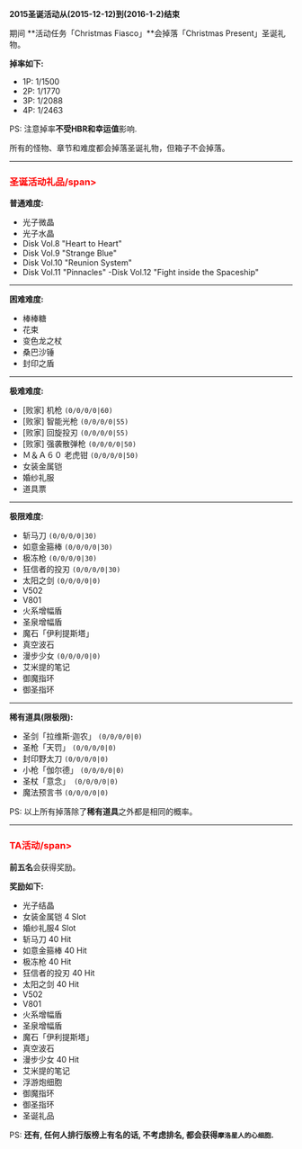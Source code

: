 **2015圣诞活动从(2015-12-12)到(2016-1-2)结束**

期间 **活动任务「Christmas Fiasco」**会掉落「Christmas Present」圣诞礼物。

**掉率如下:**

- 1P: 1/1500
- 2P: 1/1770
- 3P: 1/2088
- 4P: 1/2463

PS: 注意掉率**不受HBR和幸运值**影响.

所有的怪物、章节和难度都会掉落圣诞礼物，但箱子不会掉落。

---

### <span style="color:red">圣诞活动礼品/span>

**普通难度:**

- 光子微晶
- 光子水晶
- Disk Vol.8 "Heart to Heart"
- Disk Vol.9 "Strange Blue"
- Disk Vol.10 "Reunion System"
- Disk Vol.11 "Pinnacles"
-Disk Vol.12 "Fight inside the Spaceship"

---

**困难难度:**

- 棒棒糖
- 花束
- 变色龙之杖
- 桑巴沙锤
- 封印之盾

---

**极难难度:**

- [败家] 机枪 `(0/0/0/0|60)`
- [败家] 智能光枪 `(0/0/0/0|55)`
- [败家] 回旋投刃 `(0/0/0/0|55)`
- [败家] 强袭散弹枪 `(0/0/0/0|50)`
- Ｍ＆Ａ６０ 老虎钳 `(0/0/0/0|50)`
- 女装金属铠
- 婚纱礼服
- 道具票

---

**极限难度:**

- 斩马刀 `(0/0/0/0|30)`
- 如意金箍棒 `(0/0/0/0|30)`
- 极冻枪 `(0/0/0/0|30)`
- 狂信者的投刃 `(0/0/0/0|30)`
- 太阳之剑 `(0/0/0/0|0)`
- V502
- V801
- 火系增幅盾
- 圣泉增幅盾
- 魔石「伊利提斯塔」
- 真空波石
- 漫步少女 `(0/0/0/0|0)`
- 艾米提的笔记
- 御魔指环
- 御圣指环

---

**稀有道具(限极限):**

- 圣剑「拉维斯·迦农」 `(0/0/0/0|0)`
- 圣枪「天罚」 `(0/0/0/0|0)`
- 封印野太刀 `(0/0/0/0|0)`
- 小枪「伽尔德」 `(0/0/0/0|0)`
- 圣杖「意念」` (0/0/0/0|0)`
- 魔法预言书 `(0/0/0/0|0)`


PS: 以上所有掉落除了**稀有道具**之外都是相同的概率。

---

### <span style="color:red">TA活动/span>

**前五名**会获得奖励。

**奖励如下:**

- 光子结晶
- 女装金属铠 4 Slot
- 婚纱礼服4 Slot
- 斩马刀 40 Hit
- 如意金箍棒 40 Hit
- 极冻枪 40 Hit
- 狂信者的投刃 40 Hit
- 太阳之剑 40 Hit
- V502
- V801
- 火系增幅盾
- 圣泉增幅盾
- 魔石「伊利提斯塔」
- 真空波石
- 漫步少女 40 Hit
- 艾米提的笔记
- 浮游炮细胞
- 御魔指环
- 御圣指环
- 圣诞礼品

PS: **还有, 任何人排行版榜上有名的话, 不考虑排名, 都会获得`摩洛星人的心细胞`.**
